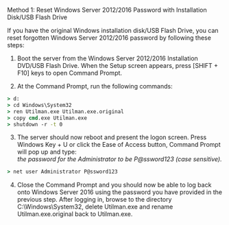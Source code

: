 Method 1: Reset Windows Server 2012/2016 Password with Installation Disk/USB Flash Drive

If you have the original Windows installation disk/USB Flash Drive, you can reset forgotten Windows Server 2012/2016 password by following these steps:

1. Boot the server from the Windows Server 2012/2016 Installation DVD/USB Flash Drive. When the Setup screen appears, press [SHIFT + F10] keys to open Command Prompt.

2. At the Command Prompt, run the following commands:

```cmd
> d:
> cd Windows\System32
> ren Utilman.exe Utilman.exe.original
> copy cmd.exe Utilman.exe
> shutdown -r -t 0
```

3. The server should now reboot and present the logon screen. Press Windows Key + U or click the Ease of Access button, Command Prompt will pop up and type:<br/>
*the password for the Administrator to be P@ssword123 (case sensitive).*

```cmd
> net user Administrator P@ssword123
```

4. Close the Command Prompt and you should now be able to log back onto Windows Server 2016 using the password you have provided in the previous step. After logging in, browse to the directory C:\Windows\System32, delete Utilman.exe and rename Utilman.exe.original back to Utilman.exe.